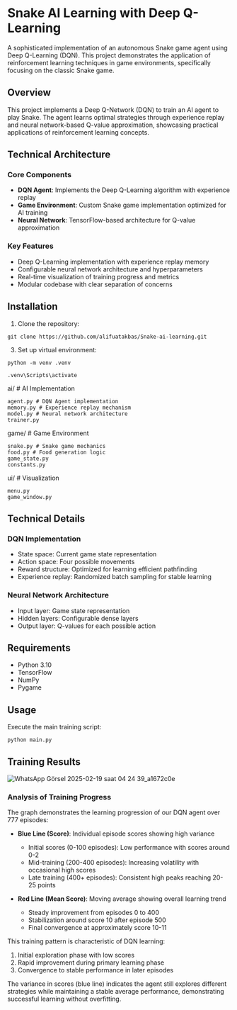 # Snake AI Learning with Deep Q-Learning

A sophisticated implementation of an autonomous Snake game agent using Deep Q-Learning (DQN). This project demonstrates the application of reinforcement learning techniques in game environments, specifically focusing on the classic Snake game.

## Overview

This project implements a Deep Q-Network (DQN) to train an AI agent to play Snake. The agent learns optimal strategies through experience replay and neural network-based Q-value approximation, showcasing practical applications of reinforcement learning concepts.

## Technical Architecture

### Core Components

- **DQN Agent**: Implements the Deep Q-Learning algorithm with experience replay
- **Game Environment**: Custom Snake game implementation optimized for AI training
- **Neural Network**: TensorFlow-based architecture for Q-value approximation

### Key Features

- Deep Q-Learning implementation with experience replay memory
- Configurable neural network architecture and hyperparameters
- Real-time visualization of training progress and metrics
- Modular codebase with clear separation of concerns

## Installation
1. Clone the repository:
```
git clone https://github.com/alifuatakbas/Snake-ai-learning.git
```
3. Set up virtual environment:
```
python -m venv .venv

.venv\Scripts\activate
```


  ai/ # AI Implementation
	
    agent.py # DQN Agent implementation
    memory.py # Experience replay mechanism
    model.py # Neural network architecture
    trainer.py
  
  game/ # Game Environment
	
    snake.py # Snake game mechanics
    food.py # Food generation logic
    game_state.py
    constants.py

  ui/ # Visualization
	
    menu.py
    game_window.py

## Technical Details

### DQN Implementation
- State space: Current game state representation
- Action space: Four possible movements
- Reward structure: Optimized for learning efficient pathfinding
- Experience replay: Randomized batch sampling for stable learning

### Neural Network Architecture
- Input layer: Game state representation
- Hidden layers: Configurable dense layers
- Output layer: Q-values for each possible action

## Requirements

- Python 3.10
- TensorFlow
- NumPy
- Pygame

## Usage

Execute the main training script: 
```
python main.py
```

## Training Results
 ![WhatsApp Görsel 2025-02-19 saat 04 24 39_a1672c0e](https://github.com/user-attachments/assets/ae7fc071-648b-4936-9c04-493214bc4aef)

 ### Analysis of Training Progress

The graph demonstrates the learning progression of our DQN agent over 777 episodes:

- **Blue Line (Score)**: Individual episode scores showing high variance
  - Initial scores (0-100 episodes): Low performance with scores around 0-2
  - Mid-training (200-400 episodes): Increasing volatility with occasional high scores
  - Late training (400+ episodes): Consistent high peaks reaching 20-25 points

- **Red Line (Mean Score)**: Moving average showing overall learning trend
  - Steady improvement from episodes 0 to 400
  - Stabilization around score 10 after episode 500
  - Final convergence at approximately score 10-11

This training pattern is characteristic of DQN learning:
1. Initial exploration phase with low scores
2. Rapid improvement during primary learning phase
3. Convergence to stable performance in later episodes

The variance in scores (blue line) indicates the agent still explores different strategies while maintaining a stable average performance, demonstrating successful learning without overfitting.


